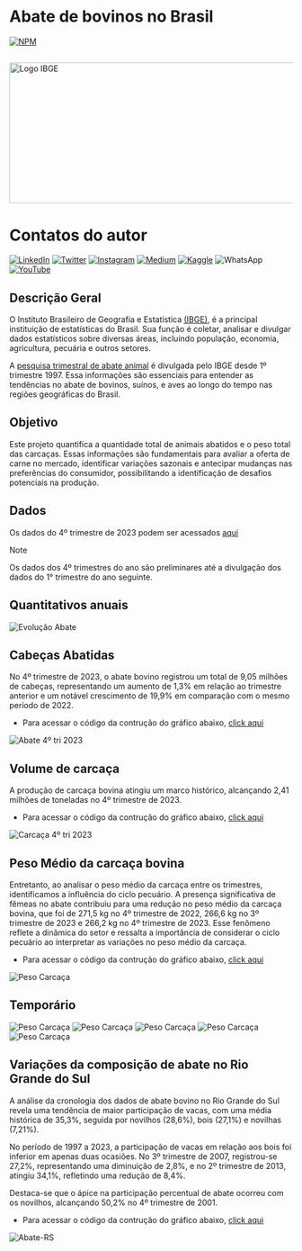 # Abate de bovinos no Brasil


[![NPM](https://img.shields.io/npm/l/react)](https://github.com/italomarquesmonteiro/TrimestraisPecuaria/blob/main/LICENSE)

##

<img style="width:600px; height:250px;" src=".vscode\Images\Carcaça-Bovina.jpg" alt="Logo IBGE">

# Contatos do autor

[![LinkedIn](https://img.shields.io/badge/LinkedIn-0077B5?style=for-the-badge&logo=linkedin&logoColor=white)](https://www.linkedin.com/in/italomarquesmonteiro/)
[![Twitter](https://img.shields.io/badge/X-%23000000.svg?style=for-the-badge&logo=X&logoColor=white)](https://twitter.com/italommonteiro)
[![Instagram](https://img.shields.io/badge/Instagram-E4405F?style=for-the-badge&logo=instagram&logoColor=white)](https://instagram.com/italo.m.m)
[![Medium](https://img.shields.io/badge/Medium-12100E?style=for-the-badge&logo=medium&logoColor=white)](https://medium.com/@italomarquesmonteiro)
[![Kaggle](https://img.shields.io/badge/Kaggle-035a7d?style=for-the-badge&logo=kaggle&logoColor=white)](https://www.kaggle.com/talomarquesmonteiro)
![WhatsApp](https://img.shields.io/badge/WhatsApp-25D366?style=for-the-badge&logo=whatsapp&logoColor=white)
[![YouTube](https://img.shields.io/badge/YouTube-FF0000?style=for-the-badge&logo=youtube&logoColor=white)](https://www.youtube.com/channel/UCB_lseG8dAbdjuemJv-nHXw)

## Descrição Geral

O Instituto Brasileiro de Geografia e Estatística [(IBGE)](https://www.ibge.gov.br/), é a principal instituição de estatísticas do Brasil. Sua função é coletar, analisar e divulgar dados estatísticos sobre diversas áreas, incluindo população, economia, agricultura, pecuária e outros setores. 

A [pesquisa trimestral de abate animal](https://sidra.ibge.gov.br/tabela/1092) é divulgada pelo IBGE desde 1º trimestre 1997.  Essa informações são essenciais para entender as tendências no abate de bovinos, suínos, e aves ao longo do tempo nas regiões geográficas do Brasil.

## Objetivo

Este projeto quantifica a quantidade total de animais abatidos e o peso total das carcaças. Essas informações são fundamentais para avaliar a oferta de carne no mercado, identificar variações sazonais e antecipar mudanças nas preferências do consumidor, possibilitando a identificação de desafios potenciais na produção.

## Dados

Os dados do 4º trimestre de 2023 podem ser acessados [aqui](https://sidra.ibge.gov.br/tabela/6829)

> [!NOTE]
> Os dados dos 4º trimestres do ano são preliminares até a divulgação dos dados do 1° trimestre do ano seguinte.

## Quantitativos anuais

 <img style="width700:px; height:px;" src=".vscode/Images/EvolAbateCategoria1.png" alt="Evolução Abate">

## Cabeças Abatidas

No 4º trimestre de 2023, o abate bovino registrou um total de 9,05 milhões de cabeças, representando um aumento de 1,3% em relação ao trimestre anterior e um notável crescimento de 19,9% em comparação com o mesmo período de 2022.

* Para acessar o código da contrução do gráfico abaixo,  [click aqui](https://github.com/italomarquesmonteiro/TrimestraisPecuaria/blob/main/TrimestraisAbate.R)

 <img style="width700:px; height:px;" src=".vscode\Images\abate_preliminar_4tri23.png" alt="Abate 4º tri 2023">

## Volume de carcaça

A produção de carcaça bovina atingiu um marco histórico, alcançando 2,41 milhões de toneladas no 4º trimestre de 2023.

* Para acessar o código da contrução do gráfico abaixo,  [click aqui](https://github.com/italomarquesmonteiro/TrimestraisPecuaria/blob/main/TrimestraisVolumeCarcaca.R)

<img style="width:px; height:px;" src=".vscode\Images\carcaca_preliminar_4tri23.png" alt="Carcaça 4º tri 2023">

## Peso Médio da carcaça bovina

Entretanto, ao analisar o peso médio da carcaça entre os trimestres, identificamos a influência do ciclo pecuário. A presença significativa de fêmeas no abate contribuiu para uma redução no peso médio da carcaça bovina, que foi de 271,5 kg no 4º trimestre de 2022, 266,6 kg no 3º trimestre de 2023 e 266,2 kg no 4º trimestre de 2023. Esse fenômeno reflete a dinâmica do setor e ressalta a importância de considerar o ciclo pecuário ao interpretar as variações no peso médio da carcaça.

* Para acessar o código da contrução do gráfico abaixo,  [click aqui](https://github.com/italomarquesmonteiro/TrimestraisPecuaria/blob/main/TrimestraisPesoMedioCarcaca.r)

<img style="width:px; height:px;" src=".vscode\Images\abate_peso_car.png" alt="Peso Carcaça">

## Temporário

<img style="width:px; height:px;" src=".vscode\Images\part_ufs_abt_br.png" alt="Peso Carcaça">

<img style="width:px; height:px;" src=".vscode\Images\perc_abt_boi.png" alt="Peso Carcaça">

<img style="width:px; height:px;" src=".vscode\Images\perc_abt_novilho.png" alt="Peso Carcaça">

<img style="width:px; height:px;" src=".vscode\Images\perc_abate_vaca.png" alt="Peso Carcaça">

<img style="width:px; height:px;" src=".vscode\Images\perc_abt_novilha.png" alt="Peso Carcaça">


## Variações da composição de abate no Rio Grande do Sul

A análise da cronologia dos dados de abate bovino no Rio Grande do Sul revela uma tendência de maior participação de vacas, com uma média histórica de 35,3%, seguida por novilhos (28,6%), bois (27,1%) e novilhas (7,21%).

No período de 1997 a 2023, a participação de vacas em relação aos bois foi inferior em apenas duas ocasiões. No 3º trimestre de 2007, registrou-se 27,2%, representando uma diminuição de 2,8%, e no 2º trimestre de 2013, atingiu 34,1%, refletindo uma redução de 8,4%.

Destaca-se que o ápice na participação percentual de abate ocorreu com os novilhos, alcançando 50,2% no 4º trimestre de 2001. 

* Para acessar o código da contrução do gráfico abaixo,  [click aqui](https://github.com/italomarquesmonteiro/TrimestraisPecuaria/blob/main/PercentualAbateRS.rmd)

<img style="width:px; height:px;" src=".vscode\Images\percentual_abates_rs.png" alt="Abate-RS">